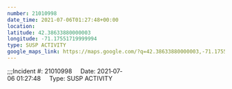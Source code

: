 ```yaml
---
number: 21010998
date_time: 2021-07-06T01:27:48+00:00
location: 
latitude: 42.38633880000003
longitude: -71.17551719999994
type: SUSP ACTIVITY
google_maps_link: https://maps.google.com/?q=42.38633880000003,-71.17551719999994
---
```


;;;Incident #: 21010998     Date: 2021‐07‐06 01:27:48     Type: SUSP ACTIVITY

